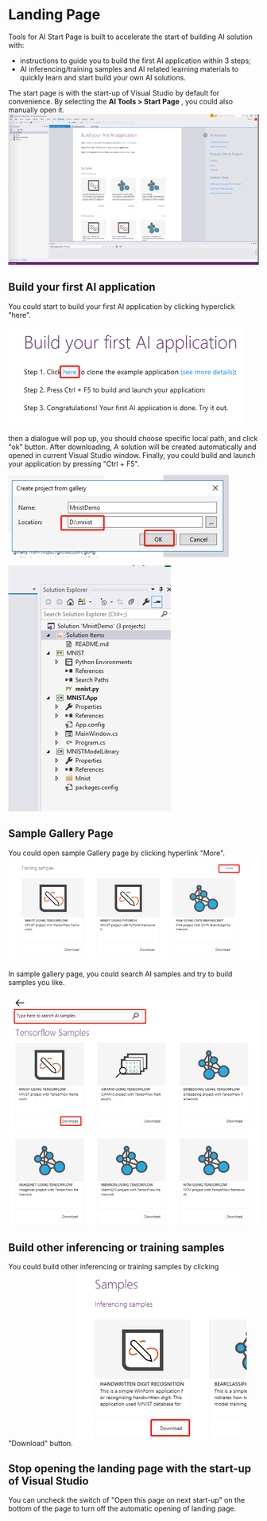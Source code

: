# Landing Page

Tools for AI Start Page is built to accelerate the start of building AI solution with:
- instructions to guide you to build the first AI application within 3 steps; 
- AI inferencing/training samples and AI related learning materials to quickly learn and start build your own AI solutions. 

The start page is with the start-up of Visual Studio by default for convenience. By selecting the **AI Tools > Start Page** , you could also manually open it.
![StartPage1](media/vs-landing-page/start-page.PNG)


## Build your first AI application

You could start to build your first AI application by clicking hyperclick "here".

   ![Build1](./media/vs-landing-page/build1.png)

   then a dialogue will pop up, you should choose specific local path, and click "ok" button. After downloading, A solution will be created automatically and opened in current Visual Studio window. Finally, you could build and launch your application by pressing "Ctrl + F5".

   ![Build2](./media/vs-landing-page/build2.png)

   ![Solution](./media/vs-landing-page/solution.png)
   
## Sample Gallery Page 
You could open sample Gallery page by clicking hyperlink "More".
![More](./media/vs-landing-page/more.png)

In sample gallery page, you could search AI samples and try to build samples you like.

![SampleGallery](./media/vs-landing-page/sampleGallery.png)


## Build other inferencing or training samples
  You could build other inferencing or training samples by clicking "Download" button.
 ![OtherBuild](./media/vs-landing-page/otherBuild.png)

 ## Stop opening the landing page with the start-up of Visual Studio

 You can uncheck the switch of "Open this page on next start-up" on the bottom of the page to turn off the automatic opening of landing page.